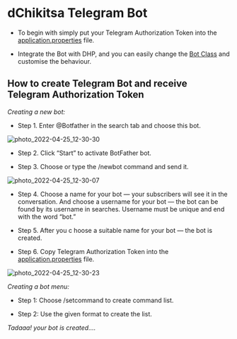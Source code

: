# dChikitsa Telegram Bot

- To begin with simply put your Telegram Authorization Token into the [application.properties](https://github.com/dchikitsa-health/dChikitsaTelegramBot/blob/main/src/main/resources/application.properties) file.

- Integrate the Bot with DHP, and you can easily change the [Bot Class](https://github.com/dchikitsa-health/dChikitsaTelegramBot/blob/main/src/main/java/com/dchikitsa/dhp/service/Bot.java) and customise the behaviour.

## How to create Telegram Bot and receive Telegram Authorization Token

*Creating a new bot:*

- Step 1. Enter @Botfather in the search tab and choose this bot.

![photo_2022-04-25_12-30-30](https://user-images.githubusercontent.com/82867130/165037216-463aa2d4-d764-45e2-9271-6d60a5a0453b.jpg)


- Step 2. Click “Start” to activate BotFather bot.

- Step 3. Choose or type the /newbot command and send it.

![photo_2022-04-25_12-30-07](https://user-images.githubusercontent.com/82867130/165039544-d0db204b-5c9b-417d-bdb6-dd2b4f460637.jpg)

- Step 4. Choose a name for your bot — your subscribers will see it in the conversation. And choose a username for your bot — the bot can be found by its username in searches. Username must be unique and end with the word “bot.”

- Step 5. After you c
hoose a suitable name for your bot — the bot is created.

- Step 6. Copy Telegram Authorization Token into the [application.properties](https://github.com/dchikitsa-health/dChikitsaTelegramBot/blob/main/src/main/resources/application.properties) file.

![photo_2022-04-25_12-30-23](https://user-images.githubusercontent.com/82867130/165039912-d969f5f9-42af-4c9a-b296-676e08d9e0d8.jpg)

*Creating a bot menu:*

- Step 1: Choose /setcommand to create command list.

- Step 2: Use the given format to create the list.


*Tadaaa! your bot is created....*



